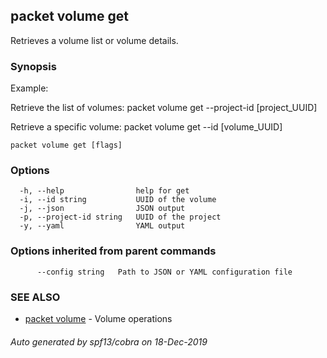 ## packet volume get

Retrieves a volume list or volume details.

### Synopsis

Example:
	
Retrieve the list of volumes:
packet volume get --project-id [project_UUID]
  
Retrieve a specific volume:
packet volume get --id [volume_UUID]



```
packet volume get [flags]
```

### Options

```
  -h, --help                help for get
  -i, --id string           UUID of the volume
  -j, --json                JSON output
  -p, --project-id string   UUID of the project
  -y, --yaml                YAML output
```

### Options inherited from parent commands

```
      --config string   Path to JSON or YAML configuration file
```

### SEE ALSO

* [packet volume](packet_volume.md)	 - Volume operations

###### Auto generated by spf13/cobra on 18-Dec-2019
